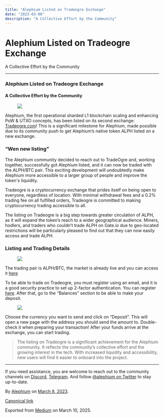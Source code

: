 ```yaml
---
title: "Alephium Listed on Tradeogre Exchange"
date: "2023-03-08"
description: "A Collective Effort by the Community"
---
```


<div>

# Alephium Listed on Tradeogre Exchange

</div>

<div class="section p-summary" field="subtitle">

A Collective Effort by the Community

</div>

<div class="section e-content" field="body">

<div id="ebae" class="section section section--body section--first">

<div class="section-divider">

------------------------------------------------------------------------

</div>

<div class="section-content">

<div class="section-inner sectionLayout--insetColumn">

### Alephium Listed on Tradeogre Exchange

#### A Collective Effort by the Community

<figure id="f9d8" class="graf graf--figure graf-after--h4">
<img src="https://cdn-images-1.medium.com/max/800/0*-p7KhMBtC5hW3j1M" class="graf-image" data-image-id="0*-p7KhMBtC5hW3j1M" data-width="1365" data-height="768" data-is-featured="true" />
</figure>

Alephium, the first operational sharded L1 blockchain scaling and enhancing PoW & UTXO concepts, has been listed on its second exchange: <a href="https://tradeogre.com/exchange/BTC-ALPH" class="markup--anchor markup--p-anchor" data-href="https://tradeogre.com/exchange/BTC-ALPH" rel="noopener" target="_blank">Tradeogre.com</a>! This is a significant milestone for Alephium, made possible due to its community push to get Alephium’s native token ALPH listed on a new exchange.

### “Wen new listing”

The Alephium community decided to reach out to TradeOgre and, working together, successfully got Alephium listed, and it can now be traded with the ALPH/BTC pair. This exciting development will undoubtedly make Alephium more accessible to a larger group of people and improve the token's liquidity.

Tradeogre is a cryptocurrency exchange that prides itself on being open to everyone, regardless of location. With minimal withdrawal fees and a 0.2% trading fee on all fulfilled orders, Tradeogre is committed to making cryptocurrency trading accessible to all.

The listing on Tradeogre is a big step towards greater circulation of ALPH, as it will expand the token’s reach to a wider geographical audience. Miners, hodlers, and traders who couldn’t trade ALPH on Gate.io due to geo-located restrictions will be particularly pleased to find out that they can now easily access and trade ALPH.

### Listing and Trading Details

<figure id="65c8" class="graf graf--figure graf-after--h3">
<img src="https://cdn-images-1.medium.com/max/800/0*TnWwa4tKOAyz2LGT" class="graf-image" data-image-id="0*TnWwa4tKOAyz2LGT" data-width="1328" data-height="596" />
</figure>

The trading pair is ALPH/BTC, the market is already live and you can access it <a href="https://tradeogre.com/exchange/BTC-ALPH" class="markup--anchor markup--p-anchor" data-href="https://tradeogre.com/exchange/BTC-ALPH" rel="noopener" target="_blank">here</a>

To be able to trade on Tradeogre, you must register using an email, and it is a good security practice to set up 2-factor authentication. You can register <a href="https://tradeogre.com/account/signin" class="markup--anchor markup--p-anchor" data-href="https://tradeogre.com/account/signin" rel="noopener" target="_blank">here</a>. After that, go to the “Balances” section to be able to make your deposit.

<figure id="3d17" class="graf graf--figure graf-after--p">
<img src="https://cdn-images-1.medium.com/max/800/0*zHCHsp_nWiWuATNS" class="graf-image" data-image-id="0*zHCHsp_nWiWuATNS" data-width="1336" data-height="578" />
</figure>

Choose the currency you want to send and click on “Deposit”. This will open a new page with the address you should send the amount to. Double-check it when preparing your transaction! After your funds arrive at the exchange, you can start trading.

> The listing on Tradeogre is a significant achievement for the Alephium community. It reflects the community’s collective effort and the growing interest in the tech. With increased liquidity and accessibility, new users will find it easier to onboard into the project.

</div>

</div>

</div>

<div id="e230" class="section section section--body section--last">

<div class="section-divider">

------------------------------------------------------------------------

</div>

<div class="section-content">

<div class="section-inner sectionLayout--insetColumn">

If you need assistance, you are welcome to reach out to the community channels on <a href="https://alephium.org/discord" class="markup--anchor markup--p-anchor" data-href="https://alephium.org/discord" rel="noopener" target="_blank">Discord</a>, <a href="https://t.me/alephiumgroup" class="markup--anchor markup--p-anchor" data-href="https://t.me/alephiumgroup" rel="noopener" target="_blank">Telegram</a>. And follow <a href="https://twitter.com/alephium" class="markup--anchor markup--p-anchor" data-href="https://twitter.com/alephium" rel="noopener" target="_blank">@alephium on Twitter</a> to stay up-to-date.

</div>

</div>

</div>

</div>

By <a href="https://medium.com/@alephium" class="p-author h-card">Alephium</a> on [March 8, 2023](https://medium.com/p/9fa9d920993f).

<a href="https://medium.com/@alephium/alephium-listed-on-tradeogre-exchange-9fa9d920993f" class="p-canonical">Canonical link</a>

Exported from [Medium](https://medium.com) on March 10, 2025.
